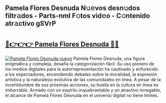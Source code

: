 ## Pamela Flores Desnuda N𝚞𝚎vos desn𝚞dos filtr𝚊dos - Parts-nmI F𝚘tos vid𝚎o - C𝚘ntenido atr𝚊ctivo gSVrP

# <h2><a href="http://mbcuj0.tromn.icu/?c=Pamela+Flores+Desnuda">🔗👉👉👉 Pamela Flores Desnuda 🔗🔗</a></h2>

[![Pamela Flores Desnuda nuevo](https://i.imgur.com/pEAQMta.gif)](http://mbcuj0.tromn.icu/?c=Pamela+Flores+Desnuda)
Pamela Flores Desnuda, una figura enigmática y compleja, desafía la categorización fácil. Su uso pionero de los medios digitales para la autorrepresentación ha cautivado y enfurecido a los espectadores, encendiendo debates sobre la moralidad, la expresión artística y la naturaleza evolutiva de las comunidades en línea. A pesar de la incertidumbre de sus próximas acciones, su huella en la cultura en línea es imborrable. Armado con un espíritu inquebrantable y un atractivo innegable, el alcance de Pamela Flores Desnuda en el universo digital no tiene límites.
